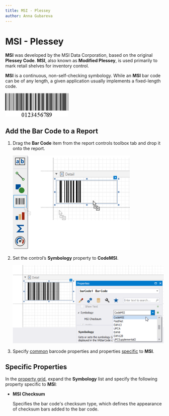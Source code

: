 ```yaml
---
title: MSI - Plessey
author: Anna Gubareva
---
```

# MSI - Plessey

**MSI** was developed by the MSI Data Corporation, based on the original **Plessey Code**. **MSI**, also known as **Modified Plessey**, is used primarily to mark retail shelves for inventory control.

**MSI** is a continuous, non-self-checking symbology. While an **MSI** bar code can be of any length, a given application usually implements a fixed-length code.

![](../../../../../images/eurd-win-bar-code-msi-plessey.png)

## Add the Bar Code to a Report

1. Drag the **Bar Code** item from the report controls toolbox tab and drop it onto the report. 

    ![](../../../../../images/drag-and-drop-barcode.png)

2. Set the control’s **Symbology** property to **CodeMSI**. 

    ![](../../../../../images/code-msi-in-designer.png)

3. Specify [common](add-bar-codes-to-a-report.md) barcode properties and properties [specific](#specific-properties) to **MSI**.

## Specific Properties

In the [property grid](../../report-designer-tools/ui-panels/property-grid-tabbed-view.md), expand the **Symbology** list and specify the following property specific to **MSI**:

* **MSI Checksum**

    Specifies the bar code's checksum type, which defines the appearance of checksum bars added to the bar code.